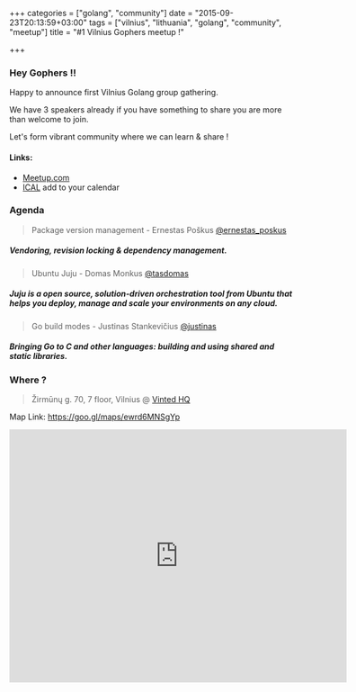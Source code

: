 +++
categories = ["golang", "community"]
date = "2015-09-23T20:13:59+03:00"
tags = ["vilnius", "lithuania", "golang", "community", "meetup"]
title = "#1 Vilnius Gophers meetup !"

+++

### Hey Gophers !!

Happy to announce first Vilnius Golang group gathering.

We have 3 speakers already if you have something to share you are more than welcome to join. 

Let's form vibrant community where we can learn & share !


#### Links:
 - [Meetup.com](http://www.meetup.com/Vilnius-Golang/events/225531544)
 - [ICAL](webcal://www.meetup.com/Vilnius-Golang/events/ical) add to your calendar

### Agenda

> Package version management - Ernestas Poškus [@ernestas_poskus](https://twitter.com/ernestas_poskus)

##### Vendoring, revision locking & dependency management.

>Ubuntu Juju - Domas Monkus [@tasdomas](https://twitter.com/tasdomas)

##### Juju is a open source, solution-driven orchestration tool from Ubuntu that helps you deploy, manage and scale your environments on any cloud.

> Go build modes - Justinas Stankevičius [@justinas](https://twitter.com/justinas)

##### Bringing Go to C and other languages: building and using shared and static libraries.



### Where ?

> Žirmūnų g. 70, 7 floor, Vilnius @ [Vinted HQ](http://vinted.com/)

Map Link: https://goo.gl/maps/ewrd6MNSgYp

<iframe src="https://www.google.com/maps/embed?pb=!1m18!1m12!1m3!1d2304.466550178463!2d25.3026989!3d54.7190079!2m3!1f0!2f0!3f0!3m2!1i1024!2i768!4f13.1!3m3!1m2!1s0x46dd96b623e1da3f%3A0x53b5182e253003ab!2zxb1pcm3Fq27FsyBnLiA3MCwgVmlsbml1cyAwOTEzMywgTGl0aHVhbmlh!5e0!3m2!1sen!2sus!4v1443029133372" width="600" height="450" frameborder="0" style="border:0" allowfullscreen></iframe>
